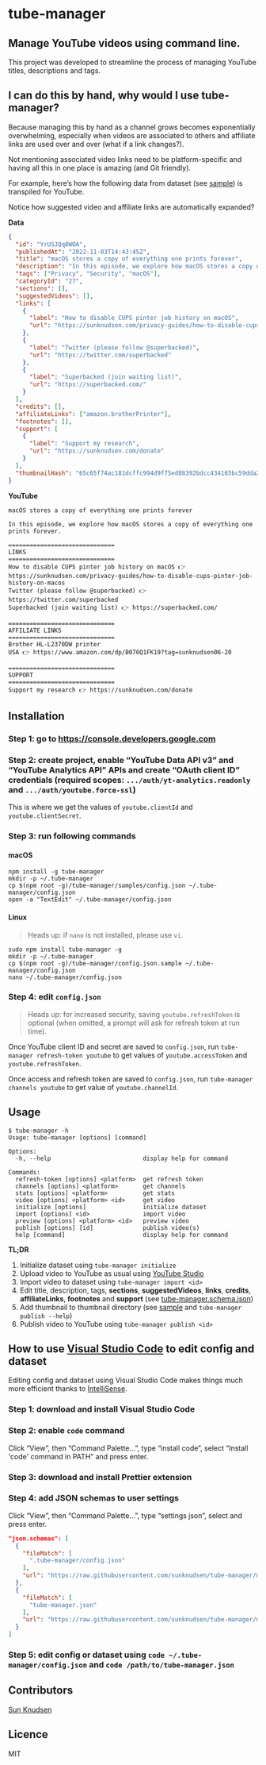 # tube-manager

## Manage YouTube videos using command line.

This project was developed to streamline the process of managing YouTube titles, descriptions and tags.

## I can do this by hand, why would I use tube-manager?

Because managing this by hand as a channel grows becomes exponentially overwhelming, especially when videos are associated to others and affiliate links are used over and over (what if a link changes?).

Not mentioning associated video links need to be platform-specific and having all this in one place is amazing (and Git friendly).

For example, here’s how the following data from dataset (see [sample](./samples/tube-manager.json)) is transpiled for YouTube.

Notice how suggested video and affiliate links are automatically expanded?

**Data**

```json
{
  "id": "YrUSJQq8WOA",
  "publishedAt": "2022-11-03T14:43:45Z",
  "title": "macOS stores a copy of everything one prints forever",
  "description": "In this episode, we explore how macOS stores a copy of everything one prints forever.",
  "tags": ["Privacy", "Security", "macOS"],
  "categoryId": "27",
  "sections": [],
  "suggestedVideos": [],
  "links": [
    {
      "label": "How to disable CUPS pinter job history on macOS",
      "url": "https://sunknudsen.com/privacy-guides/how-to-disable-cups-pinter-job-history-on-macos"
    },
    {
      "label": "Twitter (please follow @superbacked)",
      "url": "https://twitter.com/superbacked"
    },
    {
      "label": "Superbacked (join waiting list)",
      "url": "https://superbacked.com/"
    }
  ],
  "credits": [],
  "affiliateLinks": ["amazon.brotherPrinter"],
  "footnotes": [],
  "support": [
    {
      "label": "Support my research",
      "url": "https://sunknudsen.com/donate"
    }
  ],
  "thumbnailHash": "65c65f74ac181dcffc994d9f75ed88392bdcc434165bc59dda2a0553a0725ac6"
}
```

**YouTube**

```
macOS stores a copy of everything one prints forever

In this episode, we explore how macOS stores a copy of everything one prints forever.

==============================
LINKS
==============================
How to disable CUPS pinter job history on macOS 👉 https://sunknudsen.com/privacy-guides/how-to-disable-cups-pinter-job-history-on-macos
Twitter (please follow @superbacked) 👉 https://twitter.com/superbacked
Superbacked (join waiting list) 👉 https://superbacked.com/

==============================
AFFILIATE LINKS
==============================
Brother HL-L2370DW printer
USA 👉 https://www.amazon.com/dp/B076Q1FK19?tag=sunknudsen06-20

==============================
SUPPORT
==============================
Support my research 👉 https://sunknudsen.com/donate
```

## Installation

### Step 1: go to https://console.developers.google.com

### Step 2: create project, enable “YouTube Data API v3” and “YouTube Analytics API” APIs and create “OAuth client ID” credentials (required scopes: `.../auth/yt-analytics.readonly` and `.../auth/youtube.force-ssl`)

This is where we get the values of `youtube.clientId` and `youtube.clientSecret`.

### Step 3: run following commands

#### macOS

```shell
npm install -g tube-manager
mkdir -p ~/.tube-manager
cp $(npm root -g)/tube-manager/samples/config.json ~/.tube-manager/config.json
open -a "TextEdit" ~/.tube-manager/config.json
```

#### Linux

> Heads up: if `nano` is not installed, please use `vi`.

```shell
sudo npm install tube-manager -g
mkdir -p ~/.tube-manager
cp $(npm root -g)/tube-manager/config.json.sample ~/.tube-manager/config.json
nano ~/.tube-manager/config.json
```

### Step 4: edit `config.json`

> Heads up: for increased security, saving `youtube.refreshToken` is optional (when omitted, a prompt will ask for refresh token at run time).

Once YouTube client ID and secret are saved to `config.json`, run `tube-manager refresh-token youtube` to get values of `youtube.accessToken` and `youtube.refreshToken`.

Once access and refresh token are saved to `config.json`, run `tube-manager channels youtube` to get value of `youtube.channelId`.

## Usage

```console
$ tube-manager -h
Usage: tube-manager [options] [command]

Options:
  -h, --help                          display help for command

Commands:
  refresh-token [options] <platform>  get refresh token
  channels [options] <platform>       get channels
  stats [options] <platform>          get stats
  video [options] <platform> <id>     get video
  initialize [options]                initialize dataset
  import [options] <id>               import video
  preview [options] <platform> <id>   preview video
  publish [options] [id]              publish video(s)
  help [command]                      display help for command
```

**TL;DR**

1. Initialize dataset using `tube-manager initialize`
2. Upload video to YouTube as usual using [YouTube Studio](https://studio.youtube.com/)
3. Import video to dataset using `tube-manager import <id>`
4. Edit title, description, tags, **sections**, **suggestedVideos**, **links**, **credits**, **affiliateLinks**, **footnotes** and **support** (see [tube-manager.schema.json](./schemas/tube-manager.schema.json))
5. Add thumbnail to thumbnail directory (see [sample](./samples/tube-manager) and `tube-manager publish --help`)
6. Publish video to YouTube using `tube-manager publish <id>`

## How to use [Visual Studio Code](https://code.visualstudio.com/) to edit config and dataset

Editing config and dataset using Visual Studio Code makes things much more efficient thanks to [IntelliSense](https://code.visualstudio.com/Docs/languages/json).

### Step 1: download and install Visual Studio Code

### Step 2: enable `code` command

Click “View”, then “Command Palette...”, type “install code”, select “Install 'code' command in PATH” and press enter.

### Step 3: download and install Prettier extension

### Step 4: add JSON schemas to user settings

Click “View”, then “Command Palette...”, type “settings json”, select and press enter.

```json
"json.schemas": [
  {
    "fileMatch": [
      ".tube-manager/config.json"
    ],
    "url": "https://raw.githubusercontent.com/sunknudsen/tube-manager/master/schemas/config.schema.json"
  },
  {
    "fileMatch": [
      "tube-manager.json"
    ],
    "url": "https://raw.githubusercontent.com/sunknudsen/tube-manager/master/schemas/tube-manager.schema.json"
  }
]
```

### Step 5: edit config or dataset using `code ~/.tube-manager/config.json` and `code /path/to/tube-manager.json`

## Contributors

[Sun Knudsen](https://sunknudsen.com/)

## Licence

MIT
